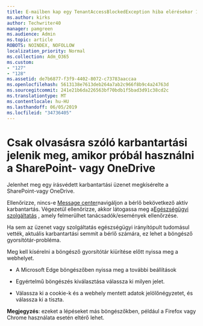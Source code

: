 ```yaml
---
title: E-mailben kap egy TenantAccessBlockedException hiba elérésekor 127?
ms.author: kirks
author: Techwriter40
manager: pamgreen
ms.audience: Admin
ms.topic: article
ROBOTS: NOINDEX, NOFOLLOW
localization_priority: Normal
ms.collection: Adm_O365
ms.custom:
- "127"
- "128"
ms.assetid: de7b6877-f3f9-4402-8072-c73783aaccaa
ms.openlocfilehash: 5613138e7613deb264a7ab2c966f8b9c4a24763d
ms.sourcegitcommit: 241e21b6da226563bf70bdb1f5bad3d91c38cd2c
ms.translationtype: MT
ms.contentlocale: hu-HU
ms.lasthandoff: 06/05/2019
ms.locfileid: "34736405"
---
```

# <a name="read-only-for-maintenance-message-when-attempting-to-use-sharepoint-or-onedrive"></a>Csak olvasásra szóló karbantartási jelenik meg, amikor próbál használni a SharePoint- vagy OneDrive

Jelenhet meg egy írásvédett karbantartási üzenet megkísérelte a SharePoint-vagy OneDrive.

Ellenőrizze, nincs-e [Message center](https://portal.office.com/adminportal/home#/MessageCenter)navigáljon a bérlő bekövetkező aktív karbantartás. Végezetül ellenőrizze, akkor látogassa meg a[Egészségügyi szolgáltatás](https://portal.office.com/adminportal/home#/servicehealth) , amely felmerülhet tanácsadók/események ellenőrzése.

Ha sem az üzenet vagy szolgáltatás egészségügyi irányítópult tudomásul vették, aktuális karbantartási semmit a bérlő számára, ez lehet a böngésző gyorsítótár-probléma.

Meg kell kísérelni a böngésző gyorsítótár kiürítése előtt nyissa meg a webhelyet.

- A Microsoft Edge böngészőben nyissa meg a további beállítások

- Egyértelmű böngészés kiválasztása válassza ki milyen jelet.
- Válassza ki a cookie-k és a webhely mentett adatok jelölőnégyzetet, és válassza ki a tiszta.

**Megjegyzés**: ezeket a lépéseket más böngészőkben, például a Firefox vagy Chrome használata esetén eltérő lehet.

